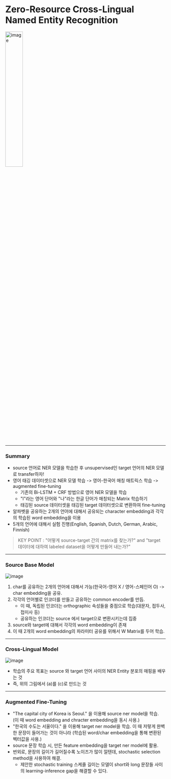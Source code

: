 # Zero-Resource Cross-Lingual Named Entity Recognition

<img width="33%" alt="image" src="https://user-images.githubusercontent.com/41967014/172783205-663af5e1-53b9-4584-8dcb-33a9d5e1d32b.png">

*******
### Summary
- source 언어로 NER 모델을 학습한 후 unsupervised인 target 언어의 NER 모델로 transfer하자!
- 영어 태깅 데이터셋으로 NER 모델 학습 -> 영어-한국어 매칭 매트릭스 학습 -> augmented fine-tuning
  - 기존의 Bi-LSTM + CRF 방법으로 영어 NER 모델을 학습
  - "I"라는 영어 단어와 "나"라는 한글 단어가 매칭되는 Matrix 학습하기
  - 태깅된 source 데이터셋을 태깅된 target 데이터셋으로 변환하여 fine-tuning
- 알파벳을 공유하는 2개의 언어에 대해서 공유되는 character embedding과 각각의 학습된 word embedding을 이용
- 5개의 언어에 대해서 실험 진행(English, Spanish, Dutch, German, Arabic, Finnish)
> KEY POINT : "어떻게 source-target 간의 matrix를 찾는가?" and "target 데이터에 대하여 labeled dataset을 어떻게 만들어 내는가?"

*******
### Source Base Model
![image](https://user-images.githubusercontent.com/41967014/172803378-0d33c383-78d2-4423-a45d-c09461de3980.png)
1. char를 공유하는 2개의 언어에 대해서 가능(한국어-영어 X / 영어-스페인어 O) -> char embedding을 공유.
2. 각각의 언어별로 인코더를 만들고 공유하는 common encoder를 만듬.
   - 이 때, 독립된 인코더는 orthographic 속성들을 중점으로 학습(대문자, 접두사, 접미사 등)
   - 공유하는 인코더는 source 에서 target으로 변환시키는데 집중
3. source와 target에 대해서 각각의 word embedding이 존재
4. 이 때 2개의 word embedding의 파라미터 공유를 위해서 W Matrix를 두어 학습.

*******
### Cross-Lingual Model
![image](https://user-images.githubusercontent.com/41967014/172858632-e191a3ec-e70d-40ab-b8ac-6f688f824f59.png)
- 학습의 주요 목표는 source 와 target 언어 사이의 NER Entity 분포의 매핑을 배우는 것
- 즉, 위의 그림에서 (a)를 (c)로 만드는 것

*******
### Augmented Fine-Tuning
- "The capital city of Korea<LOC> is Seoul<LOC>." 을 이용해 source ner model을 학습. (이 때 word embedding and chracter embedding을 동시 사용.)
- "한국<LOC>의 수도는 서울<LOC>이다." 을 이용해 target ner model을 학습. 이 때 저렇게 완벽한 문장이 들어가는 것이 아니라 (학습된 word/char embedding을 통해 변환된 벡터값을 사용.)
- source 문장 학습 시, 만든 feature embedding을 target ner model에 활용.
- 번외로, 문장의 길이가 길어질수록 노이즈가 많이 낄텐데, stochastic selection method을 사용하여 해결.
  - 제안한 stochastic training 스케줄 길이는 모델이 short와 long 문장들 사이의 learning-inference gap을 해결할 수 있다.
